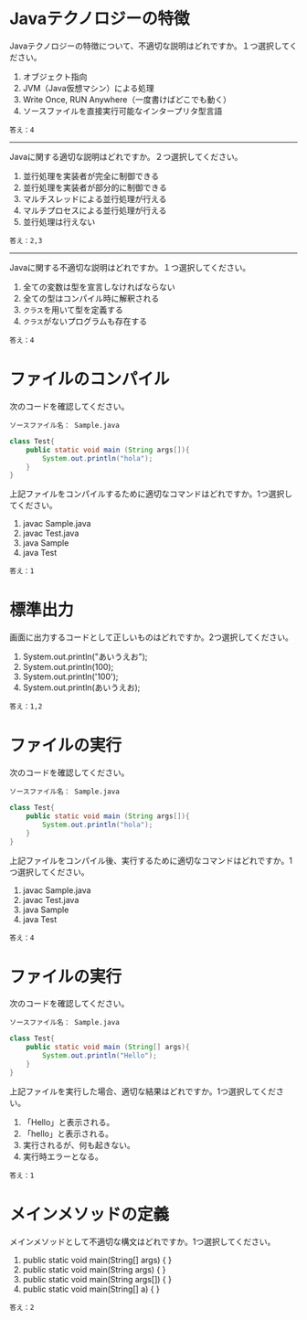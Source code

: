 
# Javaテクノロジーの特徴

Javaテクノロジーの特徴について、不適切な説明はどれですか。１つ選択してください。

1. オブジェクト指向
2. JVM（Java仮想マシン）による処理
3. Write Once, RUN Anywhere（一度書けばどこでも動く）
4. ソースファイルを直接実行可能なインタープリタ型言語

`答え：4`

----

Javaに関する適切な説明はどれですか。２つ選択してください。

1. 並行処理を実装者が完全に制御できる
1. 並行処理を実装者が部分的に制御できる
1. マルチスレッドによる並行処理が行える
1. マルチプロセスによる並行処理が行える
1. 並行処理は行えない

`答え：2,3`

----

Javaに関する不適切な説明はどれですか。１つ選択してください。

1. 全ての変数は型を宣言しなければならない
1. 全ての型はコンパイル時に解釈される
1. `クラス`を用いて型を定義する
1. `クラス`がないプログラムも存在する

`答え：4`

# ファイルのコンパイル

次のコードを確認してください。

`ソースファイル名： Sample.java`

```java
class Test{
	public static void main (String args[]){
		System.out.println("hola");
	}
}
```
上記ファイルをコンパイルするために適切なコマンドはどれですか。1つ選択してください。

1. javac Sample.java
1. javac Test.java
1. java Sample
1. java Test

`答え：1`

# 標準出力

画面に出力するコードとして正しいものはどれですか。2つ選択してください。

1. System.out.println("あいうえお");
1. System.out.println(100);
1. System.out.println('100');
1. System.out.println(あいうえお);

`答え：1,2`

# ファイルの実行

次のコードを確認してください。

`ソースファイル名： Sample.java`

```java
class Test{
	public static void main (String args[]){
		System.out.println("hola");
	}
}
```
上記ファイルをコンパイル後、実行するために適切なコマンドはどれですか。1つ選択してください。

1. javac Sample.java
1. javac Test.java
1. java Sample
1. java Test

`答え：4`

# ファイルの実行

次のコードを確認してください。

`ソースファイル名： Sample.java`

```java
class Test{
	public static void main (String[] args){
		System.out.println("Hello");
	}
}
```
上記ファイルを実行した場合、適切な結果はどれですか。1つ選択してください。

1. 「Hello」と表示される。
1. 「hello」と表示される。
1. 実行されるが、何も起きない。
1. 実行時エラーとなる。

`答え：1`

# メインメソッドの定義

メインメソッドとして不適切な構文はどれですか。1つ選択してください。

1. public static void main(String[] args) {  }
2. public static void main(String args) {  }
3. public static void main(String args[]) {  }
4. public static void main(String[] a) {  }

`答え：2`